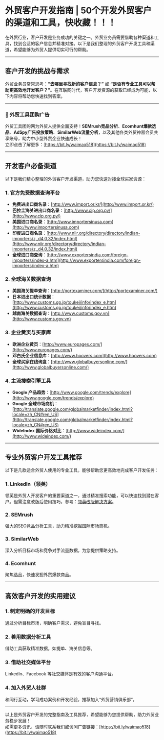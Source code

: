# 外贸客户开发指南 | 50个开发外贸客户的渠道和工具，快收藏！！！

在外贸行业，客户开发是业务成功的关键之一。外贸业务员需要借助各种渠道和工具，找到合适的客户信息并精准对接。以下是我们整理的外贸客户开发工具和渠道，希望能够为外贸人提供切实可行的帮助。

---

## 客户开发的挑战与需求

外贸业务员常常思考：**“去哪里寻找新的客户信息？”** 或 **“是否有专业工具可以帮助更高效地开发客户？”**。在互联网时代，客户开发资源的获取已经成为可能，以下内容将帮助您快速找到答案。

---

### 🎯 外贸工具团购广告

外贸工具团购网为外贸人提供全面支持！**SEMrush竞品分析**、**Ecomhunt爆款选品**、**AdSpy广告投放策略**、**SimilarWeb流量分析**，以及其他各类外贸神器会员共享账号，助力中小型外贸企业快速成长！  
立即点击了解更多：[https://bit.ly/waimao518](https://bit.ly/waimao518)

---

## 开发客户必备渠道

以下是我们精心整理的外贸客户开发渠道，助力您快速对接全球买家资源：

### 1. 官方免费数据查询平台

- **免费进出口商名录**：[http://www.import.or.kr/](http://www.import.or.kr/)
- **巴拉圭海关进出口商名录**：[http://www.cip.org.py/](http://www.cip.org.py/)
- **美国进口商名录**：[http://www.importersinusa.com](http://www.importersinusa.com)
- **印度进口商名录**：[http://www.niir.org/directory/directory/indian-importers/z,,d4,0,32/index.html](http://www.niir.org/directory/directory/indian-importers/z,,d4,0,32/index.html)
- **全球进口商查询**：[http://www.exportersindia.com/foreign-importers/index-a.htm](http://www.exportersindia.com/foreign-importers/index-a.htm)

### 2. 全球海关数据查询

- **美国海关提单查询**：[http://portexaminer.com/](http://portexaminer.com/)
- **日本进出口统计数据**：[http://www.customs.go.jp/toukei/info/index_e.htm](http://www.customs.go.jp/toukei/info/index_e.htm)
- **越南海关数据查询**：[http://www.customs.gov.vn](http://www.customs.gov.vn)

### 3. 企业黄页与买家库

- **欧洲企业黄页**：[http://www.europages.com/](http://www.europages.com/)
- **邓白氏企业信息库**：[http://www.hoovers.com](http://www.hoovers.com)
- **全球买家在线询盘**：[http://www.globalbuyersonline.com/](http://www.globalbuyersonline.com/)

### 4. 主流搜索引擎工具

- **Google 产品趋势**：[http://www.google.com/trends/explore](http://www.google.com/trends/explore)
- **Google 全球市场商机**：[http://translate.google.com/globalmarketfinder/index.html?locale=zh_CN#ren_US](http://translate.google.com/globalmarketfinder/index.html?locale=zh_CN#ren_US)
- **WideIndex 国际价格对比**：[http://www.wideindex.com/](http://www.wideindex.com/)

---

## 专业外贸客户开发工具推荐

以下是几款适合外贸人使用的专业工具，能够帮助您更高效地完成客户开发任务：

### 1. LinkedIn（领英）

领英是外贸人开发客户的重要渠道之一，通过精准搜索功能，可以快速找到潜在客户。但需注意改版后使用技巧，参考：[领英改版解决方案](https://bit.ly/LinkedinSolution)。

### 2. SEMrush

强大的SEO竞品分析工具，助力精准挖掘国际市场商机。

### 3. SimilarWeb

深入分析目标市场和竞争对手流量数据，为您提供策略支持。

### 4. Ecomhunt

聚焦选品，快速发掘外贸爆款商品。

---

## 高效客户开发的实用建议

### 1. 制定明确的开发目标

通过分析目标市场，明确客户需求，避免盲目寻找。

### 2. 善用数据分析工具

借助工具获取精准数据，如提单、海关信息等。

### 3. 借助社交媒体平台

LinkedIn、Facebook 等社交媒体是有效的客户沟通平台。

### 4. 加入外贸人社群

和同行互动，学习成功案例和开发经验，推荐加入“外贸营销俱乐部”。

---

以上是外贸客户开发的完整指南及工具推荐，希望能够为您提供帮助，助力外贸业务稳步发展！  
如需更多资讯，请随时联系我们或访问广告链接：[https://bit.ly/waimao518](https://bit.ly/waimao518)
